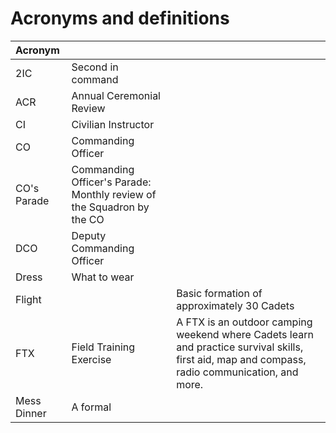 # Acronyms and definitions

| Acronym |  |  |
| :--- | :--- | :--- |
| 2IC | Second in command |  |
| ACR | Annual Ceremonial Review |  |
| CI | Civilian Instructor |  |
| CO | Commanding Officer |  |
| CO's Parade | Commanding Officer's Parade: Monthly review of the Squadron by the CO |  |
| DCO | Deputy Commanding Officer |  |
| Dress | What to wear |  |
| Flight |  | Basic formation of approximately 30 Cadets |
| FTX | Field Training Exercise | A FTX is an outdoor camping weekend where Cadets learn and practice survival skills, first aid, map and compass, radio communication, and more. |
| Mess Dinner | A formal  |  |

